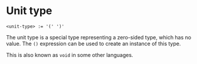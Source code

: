 # Unit type
```
<unit-type> := '(' ')'
```

The unit type is a special type representing a zero-sided type, which has no value.
The `()` expression can be used to create an instance of this type.

This is also known as `void` in some other languages.



[`()` expression]: ../../../expressions/unit-expressions.md